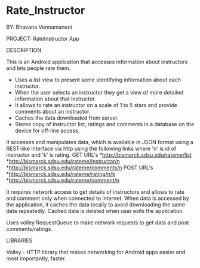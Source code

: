 # Rate_Instructor

BY: Bhavana Vennamaneni

PROJECT: RateInstructor App

DESCRIPTION

This is an Android application that accesses information about instructors and lets people rate them. 
* Uses a list view to present some identifying information about each instructor. 
* When the user selects an instructor they get a view of more detailed information about that instructor.
* It allows to rate an instructor on a scale of 1 to 5 stars and provide comments about an instructor.
* Caches the data downloaded from server.
* Stores copy of Instructor list, ratings and comments in a database on the device for off-line access.

It accesses and manipulates data, which is available in JSON format using a REST-like interface via http using the following links where 'n' is id of instructor and 'k' is rating.
GET URL's
*http://bismarck.sdsu.edu/rateme/list
*http://bismarck.sdsu.edu/rateme/instructor/n
*http://bismarck.sdsu.edu/rateme/comments/n
POST URL's
*http://bismarck.sdsu.edu/rateme/rating/n/k
*http://bismarck.sdsu.edu/rateme/comment/n

It requires network access to get details of instructors and allows to rate and comment only when connected to internet. 
When data is accessed by the application, it caches the data locally to avoid downloading the same data repeatedly. Cached data is deleted when user exits the application.

Uses volley RequestQueue to make network requests to get data and post comments/ratings.

LIBRARIES

Volley - HTTP library that makes networking for Android apps easier and most importantly, faster.
